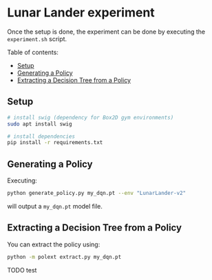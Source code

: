 # Lunar Lander experiment

Once the setup is done, the experiment can be done by executing the ``experiment.sh`` script.

<!-- toc -->
Table of contents:

- [Setup](#setup)
- [Generating a Policy](#generating-a-policy)
- [Extracting a Decision Tree from a Policy](#extracting-a-decision-tree-from-a-policy)

<!-- tocstop -->

## Setup

```bash
# install swig (dependency for Box2D gym environments)
sudo apt install swig

# install dependencies
pip install -r requirements.txt
```

## Generating a Policy

Executing:

```bash
python generate_policy.py my_dqn.pt --env "LunarLander-v2"
```

will output a `my_dqn.pt` model file.

## Extracting a Decision Tree from a Policy

You can extract the policy using:

```bash
python -m polext extract.py my_dqn.pt
```

TODO test

